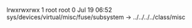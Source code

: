 lrwxrwxrwx 1 root root 0 Jul 19 06:52 sys/devices/virtual/misc/fuse/subsystem -> ../../../../class/misc
